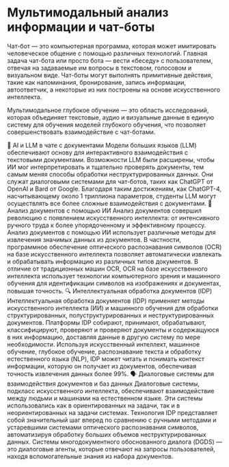 # Мультимодальный анализ информации и чат-боты

Чат-бот — это компьютерная программа, которая может имитировать человеческое общение с помощью различных технологий. Главная задача чат-бота или просто бота — вести «беседу» с пользователем, отвечая на задаваемые им вопросы в текстовом, голосовом и визуальном виде. Чат-боты могут выполнять примитивные действия, такие как напоминания, бронирование, запись информации, автоответчик, а некоторые из них построены на основе искусственного интеллекта.

Мультимодальное глубокое обучение — это область исследований, которая объединяет текстовые, аудио и визуальные данные в единую систему для обучения моделей глубокого обучения, что позволяет совершенствовать взаимодействие с чат-ботами.

📖 AI и LLM в чате с документами
Модели больших языков (LLM) обеспечивают основу для интерактивного взаимодействия с текстовыми документами. Возможности LLM были расширены, чтобы ИИ мог интерпретировать и тщательно проверять документы, тем самым меняя способы обработки неструктурированных данных. Они служат диалоговыми системами для чат-ботов, таких как ChatGPT от OpenAI и Bard от Google. Благодаря таким достижениям, как ChatGPT-4, насчитывающему около 1 триллиона параметров, студенты LLM могут осуществлять все более сложные взаимодействия с документами.
📜 Анализ документов с помощью ИИ
Анализ документов совершил революцию с появлением искусственного интеллекта: от интенсивного ручного труда к более упорядоченному и эффективному процессу. Анализ документов с помощью ИИ использует различные методы для извлечения значимых данных из документов. В частности, программное обеспечение оптического распознавания символов (OCR) на базе искусственного интеллекта позволяет автоматически извлекать и обрабатывать информацию из различных типов документов. В отличие от традиционных машин OCR, OCR на базе искусственного интеллекта использует технологии компьютерного зрения и машинного обучения для идентификации символов на изображениях и документах, повышая точность.
🔍 Интеллектуальная обработка документов (IDP)
Интеллектуальная обработка документов (IDP) применяет методы искусственного интеллекта (ИИ) и машинного обучения для обработки структурированных, полуструктурированных и неструктурированных документов. Платформы IDP собирают, принимают, обрабатывают, классифицируют, проверяют и проверяют документы и содержащуюся в них информацию, доставляя данные в другую систему по мере необходимости. Используя искусственный интеллект, машинное обучение, глубокое обучение, распознавание текста и обработку естественного языка (NLP), IDP может читать и понимать контекст информации, которую он получает из документов, обеспечивая точность извлечения данных более 99%.
🗣️ Диалоговые системы для взаимодействия документов и баз данных
Диалоговые системы, подкласс искусственного интеллекта, обеспечивают взаимодействие между людьми и машинами на естественном языке. Эти системы использовались как в ориентированных на задачи, так и в неориентированных на задачи системах. Технология IDP представляет собой значительный шаг вперед по сравнению с ручными методами и устаревшими системами оптического распознавания символов, автоматизируя обработку больших объемов неструктурированных данных. Системы многодокументного обоснованного диалога (DGDS) — это диалоговые агенты, которые отвечают на запросы пользователей, находя вспомогательные знания из набора документов.
